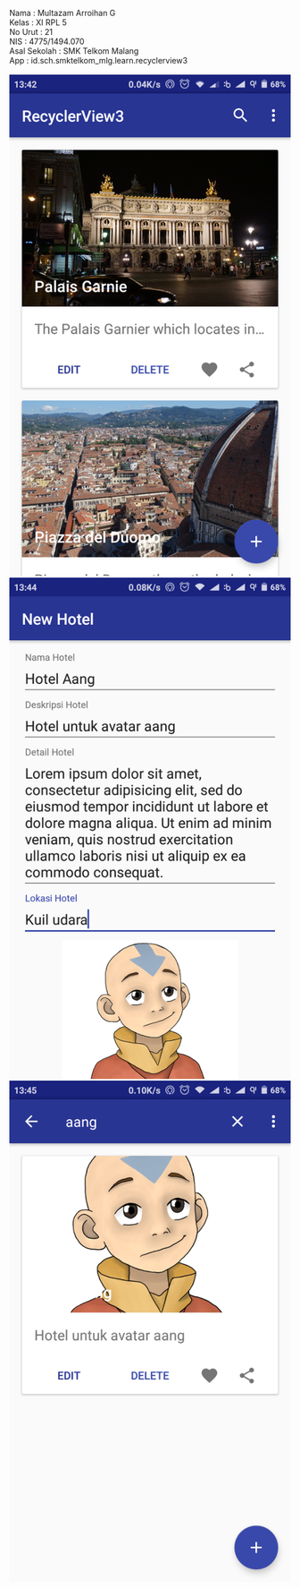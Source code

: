 Nama : Multazam Arroihan G <br>
Kelas : XI RPL 5 <br>
No Urut : 21 <br>
NIS : 4775/1494.070 <br>
Asal Sekolah : SMK Telkom Malang <br>
App : id.sch.smktelkom_mlg.learn.recyclerview3 <br> 
<br>
![rv31](https://github.com/rehanarroihan/RecyclerView3/blob/master/rv31.png) <br>
![rv32](https://github.com/rehanarroihan/RecyclerView3/blob/master/rv32.png) <br>
![rv33](https://github.com/rehanarroihan/RecyclerView3/blob/master/rv33.png)
